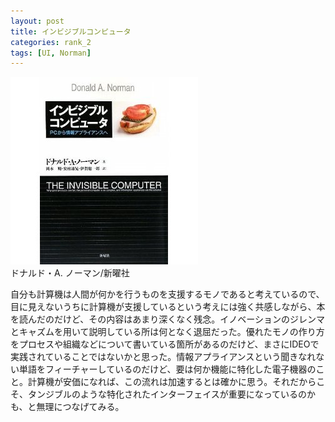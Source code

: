 ```yaml
---
layout: post
title: インビジブルコンピュータ
categories: rank_2
tags: [UI, Norman]
---
```



<div class="book"><div class="book_image"><a href="http://www.amazon.co.jp/dp/4788511711"><img src="/images/invisible_computer.jpg"></a></div><div class="book_info">ドナルド・A. ノーマン/新曜社</div><div class="clear"></div></div>

自分も計算機は人間が何かを行うものを支援するモノであると考えているので、目に見えないうちに計算機が支援しているという考えには強く共感しながら、本を読んだのだけど、その内容はあまり深くなく残念。イノベーションのジレンマとキャズムを用いて説明している所は何となく退屈だった。優れたモノの作り方をプロセスや組織などについて書いている箇所があるのだけど、まさにIDEOで実践されていることではないかと思った。情報アプライアンスという聞きなれない単語をフィーチャーしているのだけど、要は何か機能に特化した電子機器のこと。計算機が安価になれば、この流れは加速するとは確かに思う。それだからこそ、タンジブルのような特化されたインターフェイスが重要になっているのかも、と無理につなげてみる。
